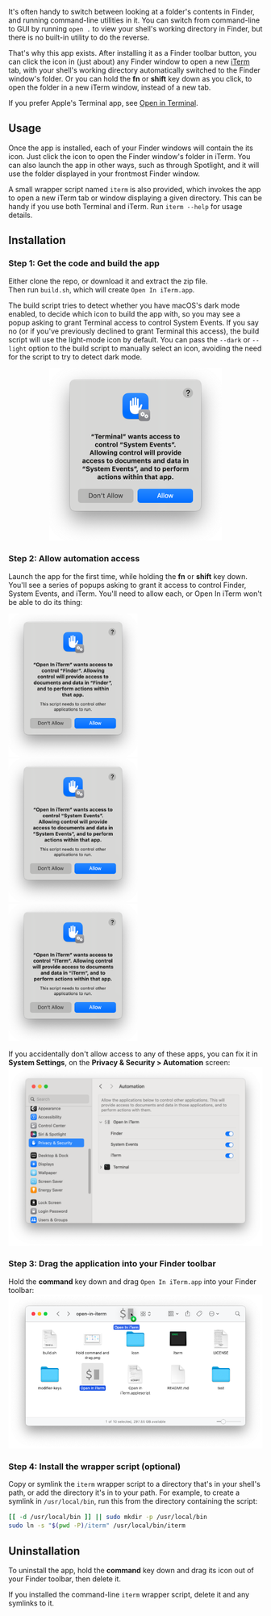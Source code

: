 It's often handy to switch between looking at a folder's contents in Finder, and running command-line utilities in it. You can switch from command-line to GUI by running `open .` to view your shell's working directory in Finder, but there is no built-in utility to do the reverse.

That's why this app exists. After installing it as a Finder toolbar button, you can click the icon in (just about) any Finder window to open a new [iTerm](https://iterm2.com) tab, with your shell's working directory automatically switched to the Finder window's folder. Or you can hold the **fn** or **shift** key down as you click, to open the folder in a new iTerm window, instead of a new tab.

If you prefer Apple's Terminal app, see [Open in Terminal](https://github.com/jakshin/open-in-terminal).


## Usage

Once the app is installed, each of your Finder windows will contain the its icon. Just click the icon to open the Finder window's folder in iTerm. You can also launch the app in other ways, such as through Spotlight, and it will use the folder displayed in your frontmost Finder window.

A small wrapper script named `iterm` is also provided, which invokes the app to open a new iTerm tab or window displaying a given directory. This can be handy if you use both Terminal and iTerm. Run `iterm --help` for usage details.


## Installation

### Step 1: Get the code and build the app

Either clone the repo, or download it and extract the zip file.   
Then run `build.sh`, which will create `Open In iTerm.app`.

The build script tries to detect whether you have macOS's dark mode enabled, to decide which icon to build the app with, so you may see a popup asking to grant Terminal access to control System Events. If you say no (or if you've previously declined to grant Terminal this access), the build script will use the light-mode icon by default. You can pass the `--dark` or `--light` option to the build script to manually select an icon, avoiding the need for the script to try to detect dark mode.

<div align="center">
	<img width=342 alt="Screenshot of popup" src="screenshots/terminal-control-system-events.png">
</div>

### Step 2: Allow automation access

Launch the app for the first time, while holding the **fn** or **shift** key down. You'll see a series of popups asking to grant it access to control Finder, System Events, and iTerm. You'll need to allow each, or Open In iTerm won't be able to do its thing:

 <div align-"center">
 	<img width=256 alt="Screenshot of popup" src="screenshots/control-finder.png">
 	<img width=256 alt="Screenshot of popup" src="screenshots/control-system-events.png">
 	<img width=256 alt="Screenshot of popup" src="screenshots/control-iterm.png">
 </div>

If you accidentally don't allow access to any of these apps, you can fix it in **System Settings**, on the **Privacy & Security > Automation** screen:   
![[Screenshot of Automation settings]](screenshots/automation-settings.png)

### Step 3: Drag the application into your Finder toolbar

Hold the **command** key down and drag `Open In iTerm.app` into your Finder toolbar:   
![[Screenshot of holding Command and dragging]](screenshots/hold-command-and-drag.png)

### Step 4: Install the wrapper script (optional)

Copy or symlink the `iterm` wrapper script to a directory that's in your shell's path, or add the directory it's in to your path. For example, to create a symlink in `/usr/local/bin`, run this from the directory containing the script:

```bash
[[ -d /usr/local/bin ]] || sudo mkdir -p /usr/local/bin
sudo ln -s "$(pwd -P)/iterm" /usr/local/bin/iterm
```


## Uninstallation

To uninstall the app, hold the **command** key down and drag its icon out of your Finder toolbar, then delete it.

If you installed the command-line `iterm` wrapper script, delete it and any symlinks to it.
